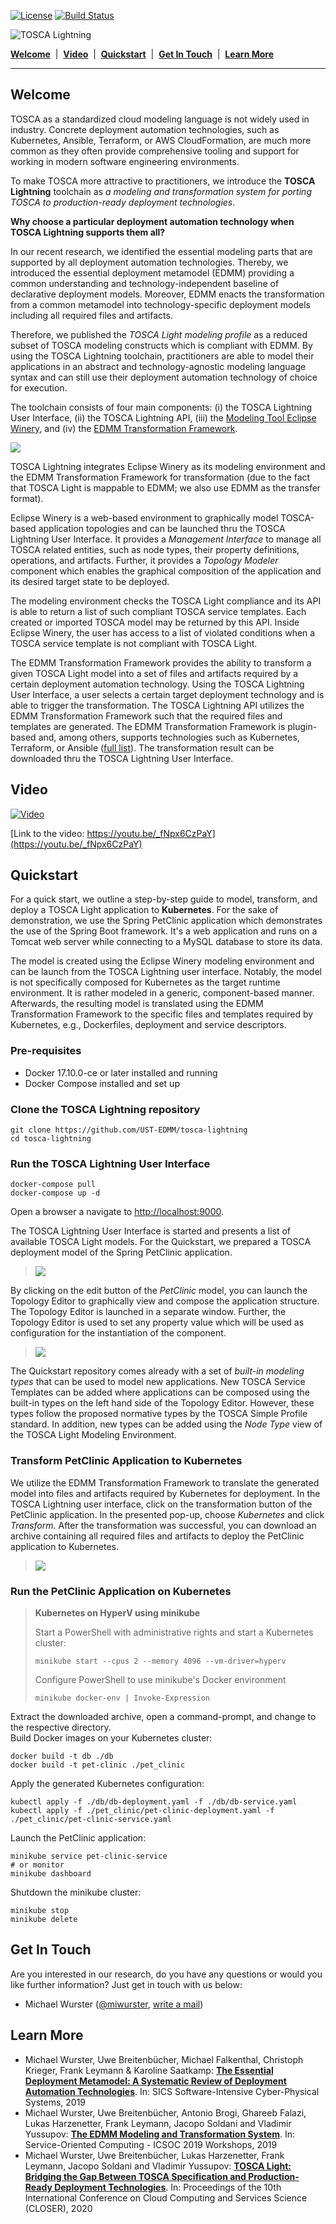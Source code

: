 
[![License](https://img.shields.io/badge/License-Apache%202.0-blue.svg)](https://opensource.org/licenses/Apache-2.0)
[![Build Status](https://travis-ci.org/UST-EDMM/tosca-lightning.svg?branch=master)](https://travis-ci.org/UST-EDMM/tosca-lightning)

![TOSCA Lightning](docs/logo.png)

[**Welcome**](#welcome) &nbsp;|&nbsp; [**Video**](#video) &nbsp;|&nbsp; [**Quickstart**](#quickstart) &nbsp;|&nbsp; [**Get In Touch**](#get-in-touch) &nbsp;|&nbsp; [**Learn More**](#learn-more)

---

## Welcome

TOSCA as a standardized cloud modeling language is not widely used in industry.
Concrete deployment automation technologies, such as Kubernetes, Ansible, Terraform, or AWS CloudFormation, are much more common as they often provide comprehensive tooling and support for working in modern software engineering environments.

To make TOSCA more attractive to practitioners, we introduce the **TOSCA Lightning** toolchain as *a modeling and transformation system for porting TOSCA to production-ready deployment technologies*.

**Why choose a particular deployment automation technology when TOSCA Lightning supports them all?**

In our recent research, we identified the essential modeling parts that are supported by all deployment automation technologies.
Thereby, we introduced the essential deployment metamodel (EDMM) providing a common understanding and technology-independent baseline of declarative deployment models.
Moreover, EDMM enacts the transformation from a common metamodel into technology-specific deployment models including all required files and artifacts.

Therefore, we published the *TOSCA Light modeling profile* as a reduced subset of TOSCA modeling constructs which is compliant with EDMM.
By using the TOSCA Lightning toolchain, practitioners are able to model their applications in an abstract and technology-agnostic modeling language syntax and can still use their deployment automation technology of choice for execution.

The toolchain consists of four main components:
(i) the TOSCA Lightning User Interface,
(ii) the TOSCA Lightning API,
(iii) the [Modeling Tool Eclipse Winery](https://github.com/eclipse/winery), and
(iv) the [EDMM Transformation Framework](https://github.com/UST-EDMM/transformation-framework).

![](docs/toolchain.png)

TOSCA Lightning integrates Eclipse Winery as its modeling environment and the EDMM Transformation Framework for transformation (due to the fact that TOSCA Light is mappable to EDMM; we also use EDMM as the transfer format).

Eclipse Winery is a web-based environment to graphically model TOSCA-based application topologies and can be launched thru the TOSCA Lightning User Interface.
It provides a *Management Interface* to manage all TOSCA related entities, such as node types, their property definitions, operations, and artifacts.
Further, it provides a *Topology Modeler* component which enables the graphical composition of the application and its desired target state to be deployed.

The modeling environment checks the TOSCA Light compliance and its API is able to return a list of such compliant TOSCA service templates.
Each created or imported TOSCA model may be returned by this API.
Inside Eclipse Winery, the user has access to a list of violated conditions when a TOSCA service template is not compliant with TOSCA Light.

The EDMM Transformation Framework provides the ability to transform a given TOSCA Light model into a set of files and artifacts required by a certain deployment automation technology.
Using the TOSCA Lightning User Interface, a user selects a certain target deployment technology and is able to trigger the transformation.
The TOSCA Lightning API utilizes the EDMM Transformation Framework such that the required files and templates are generated.
The EDMM Transformation Framework is plugin-based and, among others, supports technologies such as Kubernetes, Terraform, or Ansible ([full list](https://github.com/UST-EDMM/transformation-framework#plugins)).
The transformation result can be downloaded thru the TOSCA Lightning User Interface.



## Video

[![Video](docs/video.png)](https://youtu.be/_fNpx6CzPaY)

[Link to the video: https://youtu.be/_fNpx6CzPaY](https://youtu.be/_fNpx6CzPaY)



## Quickstart

For a quick start, we outline a step-by-step guide to model, transform, and deploy a TOSCA Light application to **Kubernetes**.
For the sake of demonstration, we use the Spring PetClinic application which demonstrates the use of the Spring Boot framework.
It's a web application and runs on a Tomcat web server while connecting to a MySQL database to store its data.

The model is created using the Eclipse Winery modeling environment and can be launch from the TOSCA Lightning user interface.
Notably, the model is not specifically composed for Kubernetes as the target runtime environment.
It is rather modeled in a generic, component-based manner.
Afterwards, the resulting model is translated using the EDMM Transformation Framework to the specific files and templates required by Kubernetes, e.g., Dockerfiles, deployment and service descriptors.

### Pre-requisites

* Docker 17.10.0-ce or later installed and running
* Docker Compose installed and set up

### Clone the TOSCA Lightning repository

```
git clone https://github.com/UST-EDMM/tosca-lightning
cd tosca-lightning
```

### Run the TOSCA Lightning User Interface

```
docker-compose pull
docker-compose up -d
```

Open a browser a navigate to <http://localhost:9000>.

The TOSCA Lightning User Interface is started and presents a list of available TOSCA Light models.
For the Quickstart, we prepared a TOSCA deployment model of the Spring PetClinic application.

> ![](docs/quickstart/01-dashboard.png)

By clicking on the edit button of the *PetClinic* model, you can launch the Topology Editor to graphically view and compose the application structure.
The Topology Editor is launched in a separate window.
Further, the Topology Editor is used to set any property value which will be used as configuration for the instantiation of the component.

> ![](docs/quickstart/02-topology.png)

The Quickstart repository comes already with a set of *built-in modeling types* that can be used to model new applications.
New TOSCA Service Templates can be added where applications can be composed using the built-in types on the left hand side of the Topology Editor.
However, these types follow the proposed normative types by the TOSCA Simple Profile standard.
In addition, new types can be added using the *Node Type* view of the TOSCA Light Modeling Environment.

### Transform PetClinic Application to Kubernetes 

We utilize the EDMM Transformation Framework to translate the generated model into files and artifacts required by Kubernetes for deployment.
In the TOSCA Lightning user interface, click on the transformation button of the PetClinic application.
In the presented pop-up, choose *Kubernetes* and click *Transform*.
After the transformation was successful, you can download an archive containing all required files and artifacts to deploy the PetClinic application to Kubernetes.

> ![](docs/quickstart/03-transform.png)

### Run the PetClinic Application on Kubernetes

> **Kubernetes on HyperV using minikube**
>
> Start a PowerShell with administrative rights and start a Kubernetes cluster:
>
> ```
> minikube start --cpus 2 --memory 4096 --vm-driver=hyperv
> ```
>
> Configure PowerShell to use minikube's Docker environment
>
> ```
> minikube docker-env | Invoke-Expression
> ```

Extract the downloaded archive, open a command-prompt, and change to the respective directory.  
Build Docker images on your Kubernetes cluster:

```
docker build -t db ./db
docker build -t pet-clinic ./pet_clinic
```

Apply the generated Kubernetes configuration:

```
kubectl apply -f ./db/db-deployment.yaml -f ./db/db-service.yaml
kubectl apply -f ./pet_clinic/pet-clinic-deployment.yaml -f ./pet_clinic/pet-clinic-service.yaml
```

Launch the PetClinic application:

```
minikube service pet-clinic-service
# or monitor
minikube dashboard
```

Shutdown the minikube cluster:

```
minikube stop
minikube delete
```



## Get In Touch

Are you interested in our research, do you have any questions or would you like further information?
Just get in touch with us below:

* Michael Wurster ([@miwurster](https://github.com/miwurster), [write a mail](mailto:wurster@iaas.uni-stuttgart.de?subject=[GitHub]%20TOSCA%20Lightning))



## Learn More

* Michael Wurster, Uwe Breitenbücher, Michael Falkenthal, Christoph Krieger, Frank Leymann & Karoline Saatkamp:
  [**The Essential Deployment Metamodel: A Systematic Review of Deployment Automation Technologies**](https://link.springer.com/article/10.1007%2Fs00450-019-00412-x).
  In: SICS Software-Intensive Cyber-Physical Systems, 2019
* Michael Wurster, Uwe Breitenbücher, Antonio Brogi, Ghareeb Falazi, Lukas Harzenetter, Frank Leymann, Jacopo Soldani and Vladimir Yussupov:
  [**The EDMM Modeling and Transformation System**](https://www.iaas.uni-stuttgart.de/publications/INPROC-2019-41-ICSOC-2019-The-EDMM-Modeling-and-Transformation-System.pdf).
  In: Service-Oriented Computing - ICSOC 2019 Workshops, 2019
* Michael Wurster, Uwe Breitenbücher, Lukas Harzenetter, Frank Leymann, Jacopo Soldani and Vladimir Yussupov:
  [**TOSCA Light: Bridging the Gap Between TOSCA Specification and Production-Ready Deployment Technologies**](https://www.iaas.uni-stuttgart.de/publications/Wurster_TOSCA_Light.pdf).
  In: Proceedings of the 10th International Conference on Cloud Computing and Services Science (CLOSER), 2020
